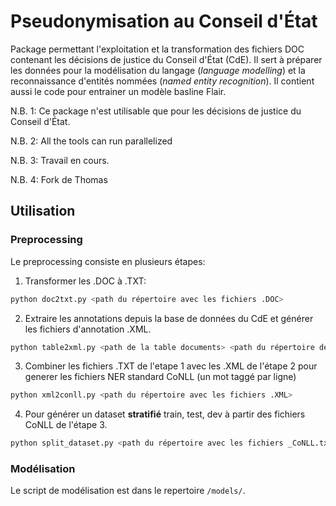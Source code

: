 # Pseudonymisation au Conseil d'État

Package permettant l'exploitation et la transformation des fichiers DOC contenant les décisions de justice du Conseil d'État (CdE). Il sert à préparer les données pour la modélisation du langage (*language modelling*) et la reconnaissance d'entités nommées (*named entity recognition*). Il contient aussi le code pour entrainer un modèle basline Flair.

N.B. 1: Ce package n'est utilisable que pour les décisions de justice du Conseil d'État.

N.B. 2: All the tools can run parallelized

N.B. 3: Travail en cours.

N.B. 4: Fork de Thomas



## Utilisation

### **Preprocessing**
Le preprocessing consiste en plusieurs étapes:
1. Transformer les .DOC à .TXT:

```bash
python doc2txt.py <path du répertoire avec les fichiers .DOC>
```

2. Extraire les annotations depuis la base de données du CdE et générer les fichiers d'annotation .XML.

```bash
python table2xml.py <path de la table documents> <path du répertoire de sortie> 
```

3. Combiner les fichiers .TXT de l'etape 1 avec les .XML de l'étape 2 pour generer les fichiers NER standard CoNLL (un mot taggé par ligne)

```bash
python xml2conll.py <path du répertoire avec les fichiers .XML> 
```
4. Pour générer un dataset **stratifié** train, test, dev à partir des fichiers CoNLL de l'étape 3.

```bash
python split_dataset.py <path du répertoire avec les fichiers _CoNLL.txt> <path du répertoire de sortie>
```

### **Modélisation**

Le script de modélisation est dans le repertoire `/models/`.
